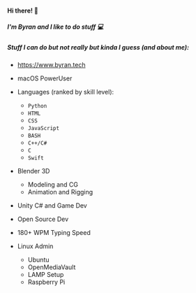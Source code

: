 #### Hi there! 👋

##### I'm Byran and I like to do stuff  💻 

##### Stuff I can do but not really but kinda I guess (and about me):

* https://www.byran.tech 

* macOS PowerUser

* Languages (ranked by skill level):
  - ```Python```
  - ```HTML```
  - ```CSS```
  - ```JavaScript```
  - ```BASH```
  - ```C++/C#```
  - ```C```
  - ```Swift```
* Blender 3D
  - Modeling and CG
  - Animation and Rigging

* Unity C# and Game Dev

* Open Source Dev

* 180+ WPM Typing Speed

* Linux Admin
   - Ubuntu
   - OpenMediaVault
   - LAMP Setup
   - Raspberry Pi

